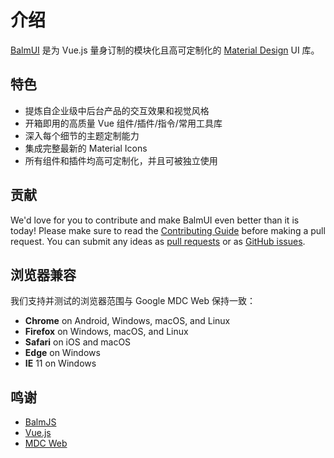 # 介绍

[BalmUI](https://github.com/balmjs/balm-ui) 是为 Vue.js 量身订制的模块化且高可定制化的 [Material Design](https://material.io/) UI 库。

## 特色

- 提炼自企业级中后台产品的交互效果和视觉风格
- 开箱即用的高质量 Vue 组件/插件/指令/常用工具库
- 深入每个细节的主题定制能力
- 集成完整最新的 Material Icons
- 所有组件和插件均高可定制化，并且可被独立使用

## 贡献

We'd love for you to contribute and make BalmUI even better than it is today! Please make sure to read the [Contributing Guide](https://github.com/balmjs/balm-ui/blob/master/CONTRIBUTING.md) before making a pull request. You can submit any ideas as [pull requests](https://github.com/balmjs/balm-ui/pulls) or as [GitHub issues](https://github.com/balmjs/balm-ui/issues).

## 浏览器兼容

我们支持并测试的浏览器范围与 Google MDC Web 保持一致：

- **Chrome** on Android, Windows, macOS, and Linux
- **Firefox** on Windows, macOS, and Linux
- **Safari** on iOS and macOS
- **Edge** on Windows
- **IE** 11 on Windows

## 鸣谢

- [BalmJS](https://balm.js.org/)
- [Vue.js](https://vuejs.org/)
- [MDC Web](https://github.com/material-components/material-components-web)
